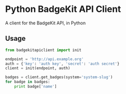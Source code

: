 # Python BadgeKit API Client

A client for the BadgeKit API, in Python

## Usage

```python
from badgekitapiclient import init

endpoint = 'http://api.example.org'
auth = {'key': 'auth key', 'secret': 'auth secret'}
client = init(endpoint, auth)

badges = client.get_badges(system='system-slug')
for badge in badges:
    print badge['name']
```